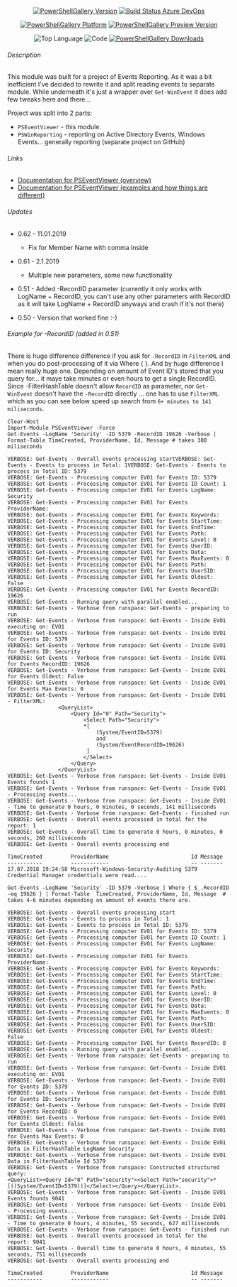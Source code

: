 <center>

[![PowerShellGallery Version](https://img.shields.io/powershellgallery/v/PSEventViewer.svg)](https://www.powershellgallery.com/packages/PSWinReportingV2)
[![Build Status Azure DevOps](https://dev.azure.com/evotecpl/PSEventViewer/_apis/build/status/EvotecIT.PSEventViewer?branchName=master)](https://dev.azure.com/evotecpl/PSEventViewer/_build/latest?definitionId=1)

[![PowerShellGallery Platform](https://img.shields.io/powershellgallery/p/PSEventViewer.svg)](https://www.powershellgallery.com/packages/PSWinReportingV2)
[![PowerShellGallery Preview Version](https://img.shields.io/powershellgallery/vpre/PSEventViewer.svg?label=powershell%20gallery%20preview&colorB=yellow)](https://www.powershellgallery.com/packages/PSEventViewer)

![Top Language](https://img.shields.io/github/languages/top/evotecit/PSEventViewer.svg)
![Code](https://img.shields.io/github/languages/code-size/evotecit/PSEventViewer.svg)
[![PowerShellGallery Downloads](https://img.shields.io/powershellgallery/dt/PSEventViewer.svg)](https://www.powershellgallery.com/packages/PSEventViewer)

</center>

###### Description
This module was built for a project of Events Reporting. As it was a bit inefficient I've decided to rewrite it and split reading events to separate module. While underneath it's just a wrapper over `Get-WinEvent` it does add few tweaks here and there...

Project was split into 2 parts:
- `PSEventViewer` - this module.
- `PSWinReporting` - reporting on Active Directory Events, Windows Events... generally reporting (separate project on GitHub)

###### Links
- [Documentation for PSEventViewer (overview)](https://evotec.xyz/hub/scripts/pseventviewer-powershell-module/)
- [Documentation for PSEventViewer (examples and how things are different)](https://evotec.xyz/working-with-windows-events-with-powershell/)

###### Updates

- 0.62 - 11.01.2019
    - Fix for Member Name with comma inside

- 0.61 - 2.1.2019
    - Multiple new parameters, some new functionality

- 0.51 - Added -RecordID parameter (currently it only works with LogName + RecordID, you can't use any other parameters with RecordID as it will take LogName + RecordID anyways and crash if it's not there)
- 0.50 - Version that worked fine :-)

###### Example for -RecordID (added in 0.51)
There is huge difference difference if you ask for `-RecordID` in `FilterXML` and when you do post-processing of it via Where { }. And by huge difference I mean really huge one. Depending on amount of Event ID's stored that you query for... it maye take minutes or even hours to get a single RecordID. Since -FilterHashTable doesn't allow `RecordID` as parameter, nor `Get-WinEvent` doesn't have the `-RecordID` directly ... one has to use `FilterXML` which as you can see below speed up search from `6+ minutes to 141 miliseconds`.

```
Clear-Host
Import-Module PSEventViewer -Force
Get-Events -LogName 'Security' -ID 5379 -RecordID 19626 -Verbose | Format-Table TimeCreated, ProviderName, Id, Message # takes 380 miliseconds

VERBOSE: Get-Events - Overall events processing startVERBOSE: Get-Events - Events to process in Total: 1VERBOSE: Get-Events - Events to process in Total ID: 5379
VERBOSE: Get-Events - Processing computer EVO1 for Events ID: 5379
VERBOSE: Get-Events - Processing computer EVO1 for Events ID Count: 1
VERBOSE: Get-Events - Processing computer EVO1 for Events LogName: Security
VERBOSE: Get-Events - Processing computer EVO1 for Events ProviderName:
VERBOSE: Get-Events - Processing computer EVO1 for Events Keywords:
VERBOSE: Get-Events - Processing computer EVO1 for Events StartTime:
VERBOSE: Get-Events - Processing computer EVO1 for Events EndTime:
VERBOSE: Get-Events - Processing computer EVO1 for Events Path:
VERBOSE: Get-Events - Processing computer EVO1 for Events Level: 0
VERBOSE: Get-Events - Processing computer EVO1 for Events UserID:
VERBOSE: Get-Events - Processing computer EVO1 for Events Data:
VERBOSE: Get-Events - Processing computer EVO1 for Events MaxEvents: 0
VERBOSE: Get-Events - Processing computer EVO1 for Events Path:
VERBOSE: Get-Events - Processing computer EVO1 for Events UserSID:
VERBOSE: Get-Events - Processing computer EVO1 for Events Oldest: False
VERBOSE: Get-Events - Processing computer EVO1 for Events RecordID: 19626
VERBOSE: Get-Events - Running query with parallel enabled...
VERBOSE: Get-Events - Verbose from runspace: Get-Events - preparing to run
VERBOSE: Get-Events - Verbose from runspace: Get-Events - Inside EVO1 executing on: EVO1
VERBOSE: Get-Events - Verbose from runspace: Get-Events - Inside EVO1 for Events ID: 5379
VERBOSE: Get-Events - Verbose from runspace: Get-Events - Inside EVO1 for Events ID: Security
VERBOSE: Get-Events - Verbose from runspace: Get-Events - Inside EVO1 for Events RecordID: 19626
VERBOSE: Get-Events - Verbose from runspace: Get-Events - Inside EVO1 for Events Oldest: False
VERBOSE: Get-Events - Verbose from runspace: Get-Events - Inside EVO1 for Events Max Events: 0
VERBOSE: Get-Events - Verbose from runspace: Get-Events - Inside EVO1 - FilterXML:
                <QueryList>
                    <Query Id="0" Path="Security">
                        <Select Path="Security">
                        *[
                            (System/EventID=5379)
                            and
                            (System/EventRecordID=19626)
                         ]
                        </Select>
                    </Query>
                </QueryList>
VERBOSE: Get-Events - Verbose from runspace: Get-Events - Inside EVO1 Events founds 1
VERBOSE: Get-Events - Verbose from runspace: Get-Events - Inside EVO1 - Processing events...
VERBOSE: Get-Events - Verbose from runspace: Get-Events - Inside EVO1 - Time to generate 0 hours, 0 minutes, 0 seconds, 141 milliseconds
VERBOSE: Get-Events - Verbose from runspace: Get-Events - finished run
VERBOSE: Get-Events - Overall events processed in total for the report: 1
VERBOSE: Get-Events - Overall time to generate 0 hours, 0 minutes, 0 seconds, 260 milliseconds
VERBOSE: Get-Events - Overall events processing end

TimeCreated         ProviderName                          Id Message
-----------         ------------                          -- -------
17.07.2018 19:24:58 Microsoft-Windows-Security-Auditing 5379 Credential Manager credentials were read....
```

```
Get-Events -LogName 'Security' -ID 5379 -Verbose | Where { $_.RecordID -eq 19626 } | Format-Table  TimeCreated, ProviderName, Id, Message  # takes 4-6 minutes depending on amount of events there are.

VERBOSE: Get-Events - Overall events processing start
VERBOSE: Get-Events - Events to process in Total: 1
VERBOSE: Get-Events - Events to process in Total ID: 5379
VERBOSE: Get-Events - Processing computer EVO1 for Events ID: 5379
VERBOSE: Get-Events - Processing computer EVO1 for Events ID Count: 1
VERBOSE: Get-Events - Processing computer EVO1 for Events LogName: Security
VERBOSE: Get-Events - Processing computer EVO1 for Events ProviderName:
VERBOSE: Get-Events - Processing computer EVO1 for Events Keywords:
VERBOSE: Get-Events - Processing computer EVO1 for Events StartTime:
VERBOSE: Get-Events - Processing computer EVO1 for Events EndTime:
VERBOSE: Get-Events - Processing computer EVO1 for Events Path:
VERBOSE: Get-Events - Processing computer EVO1 for Events Level: 0
VERBOSE: Get-Events - Processing computer EVO1 for Events UserID:
VERBOSE: Get-Events - Processing computer EVO1 for Events Data:
VERBOSE: Get-Events - Processing computer EVO1 for Events MaxEvents: 0
VERBOSE: Get-Events - Processing computer EVO1 for Events Path:
VERBOSE: Get-Events - Processing computer EVO1 for Events UserSID:
VERBOSE: Get-Events - Processing computer EVO1 for Events Oldest: False
VERBOSE: Get-Events - Processing computer EVO1 for Events RecordID: 0
VERBOSE: Get-Events - Running query with parallel enabled...
VERBOSE: Get-Events - Verbose from runspace: Get-Events - preparing to run
VERBOSE: Get-Events - Verbose from runspace: Get-Events - Inside EVO1 executing on: EVO1
VERBOSE: Get-Events - Verbose from runspace: Get-Events - Inside EVO1 for Events ID: 5379
VERBOSE: Get-Events - Verbose from runspace: Get-Events - Inside EVO1 for Events ID: Security
VERBOSE: Get-Events - Verbose from runspace: Get-Events - Inside EVO1 for Events RecordID: 0
VERBOSE: Get-Events - Verbose from runspace: Get-Events - Inside EVO1 for Events Oldest: False
VERBOSE: Get-Events - Verbose from runspace: Get-Events - Inside EVO1 for Events Max Events: 0
VERBOSE: Get-Events - Verbose from runspace: Get-Events - Inside EVO1 Data in FilterHashTable LogName Security
VERBOSE: Get-Events - Verbose from runspace: Get-Events - Inside EVO1 Data in FilterHashTable Id 5379
VERBOSE: Get-Events - Verbose from runspace: Constructed structured query:
<QueryList><Query Id="0" Path="security"><Select Path="security">*[((System/EventID=5379))]</Select></Query></QueryList>.
VERBOSE: Get-Events - Verbose from runspace: Get-Events - Inside EVO1 Events founds 9041
VERBOSE: Get-Events - Verbose from runspace: Get-Events - Inside EVO1 - Processing events...
VERBOSE: Get-Events - Verbose from runspace: Get-Events - Inside EVO1 - Time to generate 0 hours, 4 minutes, 55 seconds, 627 milliseconds
VERBOSE: Get-Events - Verbose from runspace: Get-Events - finished run
VERBOSE: Get-Events - Overall events processed in total for the report: 9041
VERBOSE: Get-Events - Overall time to generate 0 hours, 4 minutes, 55 seconds, 751 milliseconds
VERBOSE: Get-Events - Overall events processing end

TimeCreated         ProviderName                          Id Message
-----------         ------------                          -- -------
```